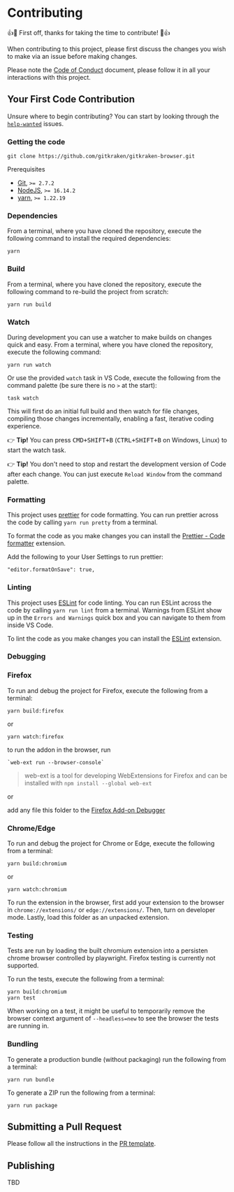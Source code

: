 # Contributing

👍🎉 First off, thanks for taking the time to contribute! 🎉👍

When contributing to this project, please first discuss the changes you wish to make via an issue before making changes.

Please note the [Code of Conduct](CODE_OF_CONDUCT.md) document, please follow it in all your interactions with this project.

## Your First Code Contribution

Unsure where to begin contributing? You can start by looking through the [`help-wanted`](https://github.com/gitkraken/gitkraken-browser/labels/help-wanted) issues.

### Getting the code

```
git clone https://github.com/gitkraken/gitkraken-browser.git
```

Prerequisites

- [Git](https://git-scm.com/), `>= 2.7.2`
- [NodeJS](https://nodejs.org/), `>= 16.14.2`
- [yarn](https://yarnpkg.com/), `>= 1.22.19`

### Dependencies

From a terminal, where you have cloned the repository, execute the following command to install the required dependencies:

```
yarn
```

### Build

From a terminal, where you have cloned the repository, execute the following command to re-build the project from scratch:

```
yarn run build
```

### Watch

During development you can use a watcher to make builds on changes quick and easy. From a terminal, where you have cloned the repository, execute the following command:

```
yarn run watch
```

Or use the provided `watch` task in VS Code, execute the following from the command palette (be sure there is no `>` at the start):

```
task watch
```

This will first do an initial full build and then watch for file changes, compiling those changes incrementally, enabling a fast, iterative coding experience.

👉 **Tip!** You can press <kbd>CMD+SHIFT+B</kbd> (<kbd>CTRL+SHIFT+B</kbd> on Windows, Linux) to start the watch task.

👉 **Tip!** You don't need to stop and restart the development version of Code after each change. You can just execute `Reload Window` from the command palette.

### Formatting

This project uses [prettier](https://prettier.io/) for code formatting. You can run prettier across the code by calling `yarn run pretty` from a terminal.

To format the code as you make changes you can install the [Prettier - Code formatter](https://marketplace.visualstudio.com/items/esbenp.prettier-vscode) extension.

Add the following to your User Settings to run prettier:

```
"editor.formatOnSave": true,
```

### Linting

This project uses [ESLint](https://eslint.org/) for code linting. You can run ESLint across the code by calling `yarn run lint` from a terminal. Warnings from ESLint show up in the `Errors and Warnings` quick box and you can navigate to them from inside VS Code.

To lint the code as you make changes you can install the [ESLint](https://marketplace.visualstudio.com/items?itemName=dbaeumer.vscode-eslint) extension.

### Debugging

### Firefox

To run and debug the project for Firefox, execute the following from a terminal:

```
yarn build:firefox
```

or

```
yarn watch:firefox
```

to run the addon in the browser, run

```
`web-ext run --browser-console`
```

> web-ext is a tool for developing WebExtensions for Firefox and can be installed with `npm install --global web-ext`

or

add any file this folder to the [Firefox Add-on Debugger](about:debugging#/runtime/this-firefox)

### Chrome/Edge

To run and debug the project for Chrome or Edge, execute the following from a terminal:

```
yarn build:chromium
```

or

```
yarn watch:chromium
```

To run the extension in the browser, first add your extension to the browser in `chrome://extensions/` or `edge://extensions/`. Then, turn on developer mode. Lastly, load this folder as an unpacked extension.

### Testing

Tests are run by loading the built chromium extension into a persisten chrome browser controlled by playwright. Firefox testing is currently not supported. 

To run the tests, execute the following from a terminal:
    
```
yarn build:chromium
yarn test
```
When working on a test, it might be useful to temporarily remove the browser context argument of `--headless=new` to see the browser the tests are running in.

### Bundling

To generate a production bundle (without packaging) run the following from a terminal:

```
yarn run bundle
```

To generate a ZIP run the following from a terminal:

```
yarn run package
```

## Submitting a Pull Request

Please follow all the instructions in the [PR template](.github/PULL_REQUEST_TEMPLATE.md).

## Publishing

TBD
